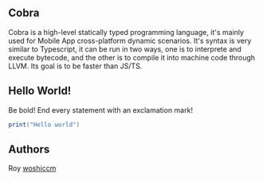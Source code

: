 ## Cobra

Cobra is a high-level statically typed programming language, it's mainly used for Mobile App cross-platform dynamic scenarios. It's syntax is very similar to Typescript, it can be run in two ways, one is to interprete and execute bytecode, and the other is to compile it into machine code through LLVM. Its goal is to be faster than JS/TS.



## Hello World!

Be bold! End every statement with an exclamation mark!

```java
print("Hello world")
```

## Authors
Roy [woshiccm](https://github.com/woshiccm)


